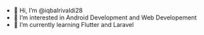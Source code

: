 - 👋 Hi, I’m @iqbalrivaldi28
- 👀 I’m interested in Android Development and Web Developement
- 🌱 I’m currently learning Flutter and Laravel

<!---
iqbalrivaldi28/iqbalrivaldi28 is a ✨ special ✨ repository because its `README.md` (this file) appears on your GitHub profile.
You can click the Preview link to take a look at your changes.
--->

